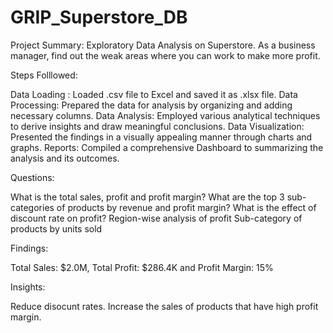 # GRIP_Superstore_DB

Project Summary: Exploratory Data Analysis on Superstore. As a business manager, find out the weak areas where you can work to make more profit.

Steps Folllowed:

Data Loading : Loaded .csv file to Excel and saved it as .xlsx file.
Data Processing: Prepared the data for analysis by organizing and adding necessary columns.
Data Analysis: Employed various analytical techniques to derive insights and draw meaningful conclusions.
Data Visualization: Presented the findings in a visually appealing manner through charts and graphs.
Reports: Compiled a comprehensive Dashboard to summarizing the analysis and its outcomes.

Questions:

What is the total sales, profit and profit margin?
What are the top 3 sub-categories of products by revenue and profit margin?
What is the effect of discount rate on profit?
Region-wise analysis of profit
Sub-category of products by units sold

Findings:

Total Sales: $2.0M, Total Profit: $286.4K and Profit Margin: 15%


Insights:

Reduce disocunt rates.
Increase the sales of products that have high profit margin.


